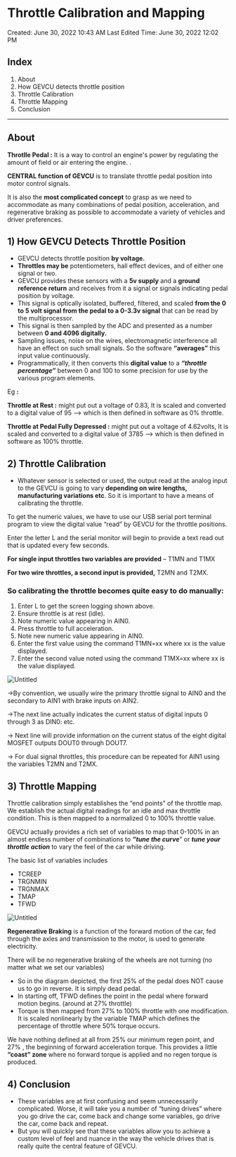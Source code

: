 # Throttle Calibration and Mapping

Created: June 30, 2022 10:43 AM
Last Edited Time: June 30, 2022 12:02 PM

## Index

1. About
2. How GEVCU detects throttle position
3. Throttle Calibration
4. Throttle Mapping
5. Conclusion

---

 

## About

**Throtlle Pedal :**  It is a way to control an engine's power by regulating the amount of field or air entering the engine.
.

**CENTRAL function of GEVCU** is to translate throttle pedal position into motor control signals.

It is also the  **most complicated concept**  to grasp as we need to accommodate as many combinations of pedal position, acceleration, and regenerative braking as possible to accommodate a variety of vehicles and driver preferences.

## 1) How GEVCU Detects Throttle Position

- GEVCU detects throttle position **by voltage.**
- **Throttles may be** potentiometers, hall effect devices, and of either one signal or two.
- GEVCU provides these sensors with a **5v supply** and a **ground reference return** and receives from it a signal or signals indicating pedal position by voltage.
- This signal is optically isolated, buffered, filtered, and scaled **from the 0 to 5 volt signal from the pedal to a 0-3.3v signal** that can be read by the multiprocessor.
- This signal is then sampled by the ADC and presented as a number between **0 and 4096 digitally.**
- Sampling issues, noise on the wires, electromagnetic interference all have an effect on such small signals. So the software **“averages”**
this input value continuously.
- Programmatically, it then converts this **digital value** to a ***“throttle percentage”*** between 0 and 100 to some precision for use by the various program elements.

Eg **:**

**Throttle at Rest :** might put out a voltage of 0.83, It is scaled and converted to a digital value of 95 —> which is then defined in software as 0% throttle.

**Throttle at Pedal Fully Depressed :** might put out a voltage of 4.62volts, It is scaled and converted to a digital value of 3785 —> which is then defined in software as 100% throttle.

## 2) Throttle Calibration

- Whatever sensor is selected or used, the output read at the analog input to the GEVCU is going to vary **depending on wire lengths, manufacturing variations etc**. So it is important to have a means of calibrating the
throttle.

To get the numeric values, we have to use our USB serial port terminal program to view the digital value “read” by GEVCU for the throttle positions.

Enter the letter L and the serial monitor will begin to provide a text read out that is updated every few seconds.

**For single input throttles two variables are provided** – T1MN and T1MX

**For two wire throttles, a second input is provided,** T2MN and T2MX.

### So calibrating the throttle becomes quite easy to do manually:

1. Enter L to get the screen logging shown above.
2. Ensure throttle is at rest (idle).
3. Note numeric value appearing in AIN0.
4. Press throttle to full acceleration.
5. Note new numeric value appearing in AIN0.
6. Enter the first value using the command T1MN=xx where xx is the value
displayed.
7. Enter the second value noted using the command T1MX=xx where xx is the
value displayed.

![Untitled](Throttle%20Calibration%20and%20Mapping%201ec69ef958ec4ffe8e47e58827b13770/Untitled.png)

→By convention, we usually wire the primary throttle signal to AIN0 and the
secondary to AIN1 with brake inputs on AIN2.

→The next line actually indicates the current status of digital inputs 0 through 3 as DIN0: etc.

→ Next line will provide information on the current status of the eight digital
MOSFET outputs DOUT0 through DOUT7.

→ For dual signal throttles, this procedure can be repeated for AIN1 using the
variables T2MN and T2MX.

## 3) **Throttle Mapping**

Throttle calibration simply establishes the “end points” of the throttle map. We
establish the actual digital readings for an idle and max throttle condition. This is then mapped to a normalized 0 to 100% throttle value.

GEVCU actually provides a rich set of variables to map that 0-100% in an almost endless number of combinations to ***“tune the curve***” or ***tune your throttle action*** to vary the feel of the car while driving.

The basic list of variables includes

- TCREEP
- TRGNMIN
- TRGNMAX
- TMAP
- TFWD

![Untitled](Throttle%20Calibration%20and%20Mapping%201ec69ef958ec4ffe8e47e58827b13770/Untitled%201.png)

**Regenerative Braking** is a function of the forward motion of the car, fed through the axles and transmission to the motor, is used to generate electricity.

There will  be no regenerative braking of the wheels are not turning (no matter what we set our variables) 

- So in the diagram depicted, the first 25% of the pedal does NOT cause us to go in reverse. It is simply dead pedal.
- In starting off, TFWD defines the point in the pedal where forward motion begins. (around at 27% throttle)
- Torque is then mapped from 27% to 100% throttle with one modification. It is scaled nonlinearly by the variable TMAP which defines the percentage of throttle where 50% torque occurs.

We have nothing defined at all from 25% our minimum regen point, and 27% , the beginning of forward acceleration torque. This provides a little **“coast” zone** where no forward torque is applied and no regen torque is produced.

## 4) Conclusion

- These variables are at first confusing and seem unnecessarily complicated.
Worse, it will take you a number of “tuning drives” where you go drive the car, come back and change some variables, go drive the car, come back and repeat.
- But you will quickly see that these variables allow you to achieve a custom level of feel and nuance in the way the vehicle drives that is really quite the central feature of GEVCU.